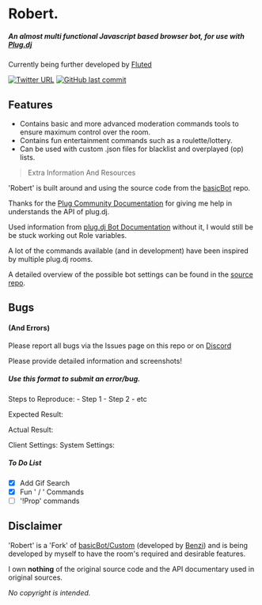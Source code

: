 # Robert.

##### An almost multi functional Javascript based browser bot, for use with [Plug.dj](https://plug.dj) 

Currently being further developed by [Fluted](https://plug.dj/@/fluted)

[![Twitter URL](https://img.shields.io/twitter/url/http/shields.io.svg?style=for-the-badge&logo=twitter)](https://twitter.com/notfluted)
[![GitHub last commit](https://img.shields.io/github/last-commit/google/skia.svg?style=for-the-badge)](https://github.com/notfluted/robert/)

## Features

- Contains basic and more advanced moderation commands tools to ensure maximum control over the room.
- Contains fun entertainment commands such as a roulette/lottery.
- Can be used with custom .json files for blacklist and overplayed (op) lists.

> Extra Information And Resources

'Robert' is built around and using the source code from the [basicBot](https://github.com/basicBot/source) repo.

Thanks for the [Plug Community Documentation](https://github.com/plugcommunity/documentation) for giving me help in understands the API of plug.dj.

Used information from [plug.dj Bot Documentation](https://github.com/plugcommunity/documentation/blob/master/bots/README.md) without it, I would still be be stuck working out Role variables.

A lot of the commands available (and in development) have been inspired by multiple plug.dj rooms.

A detailed overview of the possible bot settings can be found in the [source repo](https://github.com/basicBot/custom/blob/master/settingsOverview.md).

## Bugs
#### (And Errors)

Please report all bugs via the Issues page on this repo or on [Discord](https://discord.gg/TwjJvjc)

Please provide detailed information and screenshots!

##### Use this format to submit an error/bug.

<short description of problem>

Steps to Reproduce: - Step 1 - Step 2 - etc 

Expected Result: <what should happen when you follow the steps> 

Actual Result: <what really happens> 

Client Settings: <your discord client settings> System Settings: <your system settings>

##### To Do List

- [x] Add Gif Search
- [x] Fun ' / ' Commands
- [ ] '!Prop' commands

## Disclaimer

'Robert' is a 'Fork' of [basicBot/Custom](https://github.com/basicBot/custom/) (developed by [Benzi](https://github.com/benzi)) and is being developed by myself to have the room's required and desirable features.

I own **nothing** of the original source code and the API documentary used in original sources.

*No copyright is intended.*
